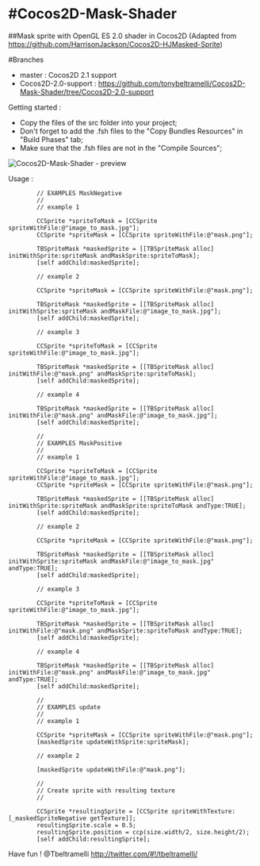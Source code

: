 #Cocos2D-Mask-Shader
======================

##Mask sprite with OpenGL ES 2.0 shader in Cocos2D
(Adapted from <https://github.com/HarrisonJackson/Cocos2D-HJMasked-Sprite>)

#Branches
* master : Cocos2D 2.1 support
* Cocos2D-2.0-support : <https://github.com/tonybeltramelli/Cocos2D-Mask-Shader/tree/Cocos2D-2.0-support>

Getting started :

* Copy the files of the src folder into your project;
* Don't forget to add the .fsh files to the "Copy Bundles Resources" in "Build Phases" tab;
* Make sure that the .fsh files are not in the "Compile Sources";

![Cocos2D-Mask-Shader - preview](https://raw.github.com/tonybeltramelli/Cocos2D-Mask-Shader/master/Cocos2DMaskShader/Resources/preview.jpg)

Usage :
```objc
        // EXAMPLES MaskNegative
        //
        // example 1
        
        CCSprite *spriteToMask = [CCSprite spriteWithFile:@"image_to_mask.jpg"];
        CCSprite *spriteMask = [CCSprite spriteWithFile:@"mask.png"];
        
        TBSpriteMask *maskedSprite = [[TBSpriteMask alloc] initWithSprite:spriteMask andMaskSprite:spriteToMask];
        [self addChild:maskedSprite];
        
        // example 2
        
        CCSprite *spriteMask = [CCSprite spriteWithFile:@"mask.png"];
        
        TBSpriteMask *maskedSprite = [[TBSpriteMask alloc] initWithSprite:spriteMask andMaskFile:@"image_to_mask.jpg"];
        [self addChild:maskedSprite];
        
        // example 3
        
        CCSprite *spriteToMask = [CCSprite spriteWithFile:@"image_to_mask.jpg"];
        
        TBSpriteMask *maskedSprite = [[TBSpriteMask alloc] initWithFile:@"mask.png" andMaskSprite:spriteToMask];
        [self addChild:maskedSprite];
        
        // example 4
        
        TBSpriteMask *maskedSprite = [[TBSpriteMask alloc] initWithFile:@"mask.png" andMaskFile:@"image_to_mask.jpg"];
        [self addChild:maskedSprite];
        
        //
        // EXAMPLES MaskPositive
        //
        // example 1
        
        CCSprite *spriteToMask = [CCSprite spriteWithFile:@"image_to_mask.jpg"];
        CCSprite *spriteMask = [CCSprite spriteWithFile:@"mask.png"];
         
        TBSpriteMask *maskedSprite = [[TBSpriteMask alloc] initWithSprite:spriteMask andMaskSprite:spriteToMask andType:TRUE];
        [self addChild:maskedSprite];
        
        // example 2
        
        CCSprite *spriteMask = [CCSprite spriteWithFile:@"mask.png"];
         
        TBSpriteMask *maskedSprite = [[TBSpriteMask alloc] initWithSprite:spriteMask andMaskFile:@"image_to_mask.jpg" andType:TRUE];
        [self addChild:maskedSprite];
        
        // example 3
        
        CCSprite *spriteToMask = [CCSprite spriteWithFile:@"image_to_mask.jpg"];
         
        TBSpriteMask *maskedSprite = [[TBSpriteMask alloc] initWithFile:@"mask.png" andMaskSprite:spriteToMask andType:TRUE];
        [self addChild:maskedSprite];
         
        // example 4
        
        TBSpriteMask *maskedSprite = [[TBSpriteMask alloc] initWithFile:@"mask.png" andMaskFile:@"image_to_mask.jpg" andType:TRUE];
        [self addChild:maskedSprite];
        
        //
        // EXAMPLES update
        //
        // example 1
        
        CCSprite *spriteMask = [CCSprite spriteWithFile:@"mask.png"];
        [maskedSprite updateWithSprite:spriteMask];
        
        // example 2
        
        [maskedSprite updateWithFile:@"mask.png"];

        //
        // Create sprite with resulting texture
        //

        CCSprite *resultingSprite = [CCSprite spriteWithTexture:[_maskedSpriteNegative getTexture]];
        resultingSprite.scale = 0.5;
        resultingSprite.position = ccp(size.width/2, size.height/2);
        [self addChild:resultingSprite];
```

Have fun !
@Tbeltramelli <http://twitter.com/#!/tbeltramelli/>